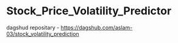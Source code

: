 # Stock_Price_Volatility_Predictor

dagshud repositary - https://dagshub.com/aslam-03/stock_volatility_prediction
